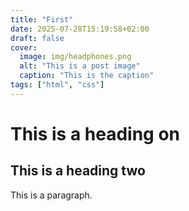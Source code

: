 ```yaml
---
title: "First"
date: 2025-07-28T15:19:58+02:00
draft: false
cover:
  image: img/headphones.png
  alt: "This is a post image"
  caption: "This is the caption"
tags: ["html", "css"]
---
```


# This is a heading on

## This is a heading two

This is a paragraph.
